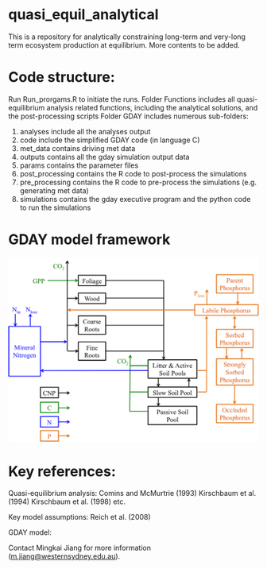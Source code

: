 # quasi_equil_analytical

This is a repository for analytically constraining long-term and very-long term ecosystem production at equilibrium. More contents to be added. 

# Code structure:
Run Run_prorgams.R to initiate the runs.
Folder Functions includes all quasi-equilibrium analysis related functions, including the analytical solutions, and the post-processing scripts
Folder GDAY includes numerous sub-folders:
1. analyses include all the analyses output
2. code include the simplified GDAY code (in language C)
3. met_data contains driving met data
4. outputs contains all the gday simulation output data
5. params contains the parameter files
6. post_processing contains the R code to post-process the simulations
7. pre_processing contains the R code to pre-process the simulations (e.g. generating met data)
8. simulations contains the gday executive program and the python code to run the simulations

# GDAY model framework
<p style="text-align:center"><img src="GDAY/code/doc/outline.png" width="700"/></p>

# Key references:

Quasi-equilibrium analysis:
Comins and McMurtrie (1993)
Kirschbaum et al. (1994)
Kirschbaum et al. (1998)
etc.

Key model assumptions:
Reich et al. (2008)

GDAY model:


Contact Mingkai Jiang for more information (m.jiang@westernsydney.edu.au).
